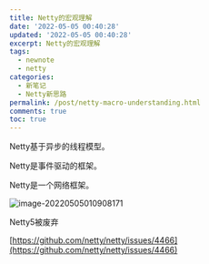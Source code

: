 ```yaml
---
title: Netty的宏观理解
date: '2022-05-05 00:40:28'
updated: '2022-05-05 00:40:28'
excerpt: Netty的宏观理解
tags:
  - newnote
  - netty
categories:
  - 新笔记
  - Netty新思路
permalink: /post/netty-macro-understanding.html
comments: true
toc: true
---
```

Netty基于异步的线程模型。

Netty是事件驱动的框架。

Netty是一个网络框架。

![image-20220505010908171](https://img1.terwer.space/image-20220505010908171.png)

Netty5被废弃

[https://github.com/netty/netty/issues/4466](https://github.com/netty/netty/issues/4466)